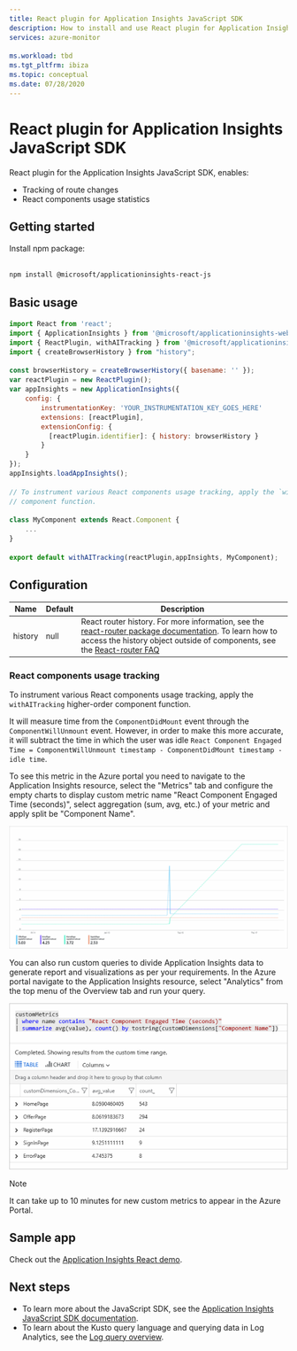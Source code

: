```yaml
---
title: React plugin for Application Insights JavaScript SDK 
description: How to install and use React plugin for Application Insights JavaScript SDK. 
services: azure-monitor

ms.workload: tbd
ms.tgt_pltfrm: ibiza
ms.topic: conceptual
ms.date: 07/28/2020
---
```


# React plugin for Application Insights JavaScript SDK

React plugin for the Application Insights JavaScript SDK, enables:

- Tracking of route changes
- React components usage statistics

## Getting started

Install npm package:

```bash

npm install @microsoft/applicationinsights-react-js

```

## Basic usage

```javascript
import React from 'react';
import { ApplicationInsights } from '@microsoft/applicationinsights-web';
import { ReactPlugin, withAITracking } from '@microsoft/applicationinsights-react-js';
import { createBrowserHistory } from "history";

const browserHistory = createBrowserHistory({ basename: '' });
var reactPlugin = new ReactPlugin();
var appInsights = new ApplicationInsights({
    config: {
        instrumentationKey: 'YOUR_INSTRUMENTATION_KEY_GOES_HERE'
        extensions: [reactPlugin],
        extensionConfig: {
          [reactPlugin.identifier]: { history: browserHistory }
        }
    }
});
appInsights.loadAppInsights();

// To instrument various React components usage tracking, apply the `withAITracking` higher-order
// component function.

class MyComponent extends React.Component {
    ...
}

export default withAITracking(reactPlugin,appInsights, MyComponent);

```

## Configuration

| Name    | Default | Description                                                                                                    |
|---------|---------|----------------------------------------------------------------------------------------------------------------|
| history | null    | React router history. For more information, see the [react-router package documentation](https://reactrouter.com/web/api/history). To learn how to access the history object outside of components, see the [React-router FAQ](https://github.com/ReactTraining/react-router/blob/master/FAQ.md#how-do-i-access-the-history-object-outside-of-components)    |

### React components usage tracking

To instrument various React components usage tracking, apply the `withAITracking` higher-order component function.

It will measure time from the `ComponentDidMount` event through the `ComponentWillUnmount` event. However, in order to make this more accurate, it will subtract the time in which the user was idle `React Component Engaged Time = ComponentWillUnmount timestamp - ComponentDidMount timestamp - idle time`.

To see this metric in the Azure portal you need to navigate to the Application Insights resource, select the "Metrics" tab and configure the empty charts to display custom metric name "React Component Engaged Time (seconds)", select aggregation (sum, avg, etc.) of your metric and apply split be "Component Name".

![Screenshot of chart that displays the custom metric "React Component Engaged Time (seconds)" split by "Component Name"](./media/javascript-react-plugin/chart.png)

You can also run custom queries to divide Application Insights data to generate report and visualizations as per your requirements. In the Azure portal navigate to the Application Insights resource, select "Analytics" from the top menu of the Overview tab and run your query.

![Screenshot of custom metric query results.](./media/javascript-react-plugin/query.png)

> [!NOTE]
> It can take up to 10 minutes for new custom metrics to appear in the Azure Portal.

## Sample app

Check out the [Application Insights React demo](https://github.com/Azure-Samples/application-insights-react-demo).

## Next steps

- To learn more about the JavaScript SDK, see the [Application Insights JavaScript SDK documentation](javascript.md).
- To learn about the Kusto query language and querying data in Log Analytics, see the [Log query overview](../../azure-monitor/log-query/log-query-overview.md).
